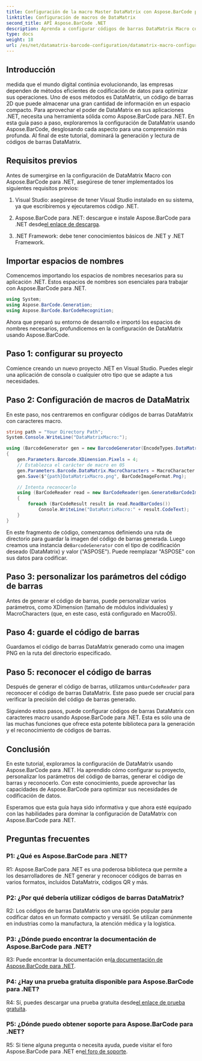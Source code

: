 ```yaml
---
title: Configuración de la macro Master DataMatrix con Aspose.BarCode para .NET
linktitle: Configuración de macros de DataMatrix
second_title: API Aspose.BarCode .NET
description: Aprenda a configurar códigos de barras DataMatrix Macro con Aspose.BarCode para .NET. Genere, personalice y reconozca códigos de barras DataMatrix en sus aplicaciones .NET.
type: docs
weight: 18
url: /es/net/datamatrix-barcode-configuration/datamatrix-macro-configuration/
---
```

## Introducción

medida que el mundo digital continúa evolucionando, las empresas dependen de métodos eficientes de codificación de datos para optimizar sus operaciones. Uno de esos métodos es DataMatrix, un código de barras 2D que puede almacenar una gran cantidad de información en un espacio compacto. Para aprovechar el poder de DataMatrix en sus aplicaciones .NET, necesita una herramienta sólida como Aspose.BarCode para .NET. En esta guía paso a paso, exploraremos la configuración de DataMatrix usando Aspose.BarCode, desglosando cada aspecto para una comprensión más profunda. Al final de este tutorial, dominará la generación y lectura de códigos de barras DataMatrix.

## Requisitos previos

Antes de sumergirse en la configuración de DataMatrix Macro con Aspose.BarCode para .NET, asegúrese de tener implementados los siguientes requisitos previos:

1. Visual Studio: asegúrese de tener Visual Studio instalado en su sistema, ya que escribiremos y ejecutaremos código .NET.

2.  Aspose.BarCode para .NET: descargue e instale Aspose.BarCode para .NET desde[el enlace de descarga](https://releases.aspose.com/barcode/net/).

3. .NET Framework: debe tener conocimientos básicos de .NET y .NET Framework.

## Importar espacios de nombres

Comencemos importando los espacios de nombres necesarios para su aplicación .NET. Estos espacios de nombres son esenciales para trabajar con Aspose.BarCode para .NET.

```csharp
using System;
using Aspose.BarCode.Generation;
using Aspose.BarCode.BarCodeRecognition;
```

Ahora que preparó su entorno de desarrollo e importó los espacios de nombres necesarios, profundicemos en la configuración de DataMatrix usando Aspose.BarCode.

## Paso 1: configurar su proyecto

Comience creando un nuevo proyecto .NET en Visual Studio. Puedes elegir una aplicación de consola o cualquier otro tipo que se adapte a tus necesidades.

## Paso 2: Configuración de macros de DataMatrix

En este paso, nos centraremos en configurar códigos de barras DataMatrix con caracteres macro.

```csharp
string path = "Your Directory Path";
System.Console.WriteLine("DataMatrixMacro:");

using (BarcodeGenerator gen = new BarcodeGenerator(EncodeTypes.DataMatrix, "ASPOSE"))
{
    gen.Parameters.Barcode.XDimension.Pixels = 4;
    // Establezca el carácter de macro en 05
    gen.Parameters.Barcode.DataMatrix.MacroCharacters = MacroCharacter.Macro05;
    gen.Save($"{path}DataMatrixMacro.png", BarCodeImageFormat.Png);

    // Intenta reconocerlo
    using (BarCodeReader read = new BarCodeReader(gen.GenerateBarCodeImage(), DecodeType.DataMatrix))
    {
        foreach (BarCodeResult result in read.ReadBarCodes())
            Console.WriteLine("DataMatrixMacro:" + result.CodeText);
    }
}
```

 En este fragmento de código, comenzamos definiendo una ruta de directorio para guardar la imagen del código de barras generada. Luego creamos una instancia de`BarcodeGenerator` con el tipo de codificación deseado (DataMatrix) y valor ("ASPOSE"). Puede reemplazar "ASPOSE" con sus datos para codificar.

## Paso 3: personalizar los parámetros del código de barras

Antes de generar el código de barras, puede personalizar varios parámetros, como XDimension (tamaño de módulos individuales) y MacroCharacters (que, en este caso, está configurado en Macro05).

## Paso 4: guarde el código de barras

Guardamos el código de barras DataMatrix generado como una imagen PNG en la ruta del directorio especificado.

## Paso 5: reconocer el código de barras

 Después de generar el código de barras, utilizamos un`BarCodeReader` para reconocer el código de barras DataMatrix. Este paso puede ser crucial para verificar la precisión del código de barras generado.

Siguiendo estos pasos, puede configurar códigos de barras DataMatrix con caracteres macro usando Aspose.BarCode para .NET. Esta es sólo una de las muchas funciones que ofrece esta potente biblioteca para la generación y el reconocimiento de códigos de barras.

## Conclusión

En este tutorial, exploramos la configuración de DataMatrix usando Aspose.BarCode para .NET. Ha aprendido cómo configurar su proyecto, personalizar los parámetros del código de barras, generar el código de barras y reconocerlo. Con este conocimiento, puede aprovechar las capacidades de Aspose.BarCode para optimizar sus necesidades de codificación de datos.

Esperamos que esta guía haya sido informativa y que ahora esté equipado con las habilidades para dominar la configuración de DataMatrix con Aspose.BarCode para .NET.

## Preguntas frecuentes

### P1: ¿Qué es Aspose.BarCode para .NET?

R1: Aspose.BarCode para .NET es una poderosa biblioteca que permite a los desarrolladores de .NET generar y reconocer códigos de barras en varios formatos, incluidos DataMatrix, códigos QR y más.

### P2: ¿Por qué debería utilizar códigos de barras DataMatrix?

R2: Los códigos de barras DataMatrix son una opción popular para codificar datos en un formato compacto y versátil. Se utilizan comúnmente en industrias como la manufactura, la atención médica y la logística.

### P3: ¿Dónde puedo encontrar la documentación de Aspose.BarCode para .NET?

 R3: Puede encontrar la documentación en[la documentación de Aspose.BarCode para .NET](https://reference.aspose.com/barcode/net/).

### P4: ¿Hay una prueba gratuita disponible para Aspose.BarCode para .NET?

 R4: Sí, puedes descargar una prueba gratuita desde[el enlace de prueba gratuita](https://releases.aspose.com/).

### P5: ¿Dónde puedo obtener soporte para Aspose.BarCode para .NET?

 R5: Si tiene alguna pregunta o necesita ayuda, puede visitar el foro Aspose.BarCode para .NET en[el foro de soporte](https://forum.aspose.com/c/barcode/13).